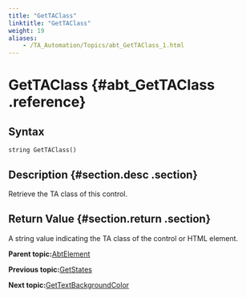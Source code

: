 ```yaml
--- 
title: "GetTAClass"
linktitle: "GetTAClass"
weight: 19
aliases: 
    - /TA_Automation/Topics/abt_GetTAClass_1.html
---
```

# GetTAClass {#abt_GetTAClass .reference}

## Syntax

`string GetTAClass()`

## Description {#section.desc .section}

Retrieve the TA class of this control.

## Return Value {#section.return .section}

A string value indicating the TA class of the control or HTML element.

**Parent topic:**[AbtElement](../../TA_Automation/Topics/abt_AbtElement.html)

**Previous topic:**[GetStates](../../TA_Automation/Topics/abt_GetStates_1.html)

**Next topic:**[GetTextBackgroundColor](../../TA_Automation/Topics/abt_AbtGetTextBackgroundColor_AbtElement.html)

